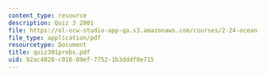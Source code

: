 ```yaml
---
content_type: resource
description: Quiz 3 2001
file: https://ol-ocw-studio-app-qa.s3.amazonaws.com/courses/2-24-ocean-wave-interaction-with-ships-and-offshore-energy-systems-13-022-spring-2002/92ac4028c01689ef77521b3dddf0e715_quiz301probs.pdf
file_type: application/pdf
resourcetype: Document
title: quiz301probs.pdf
uid: 92ac4028-c016-89ef-7752-1b3dddf0e715
---
```

